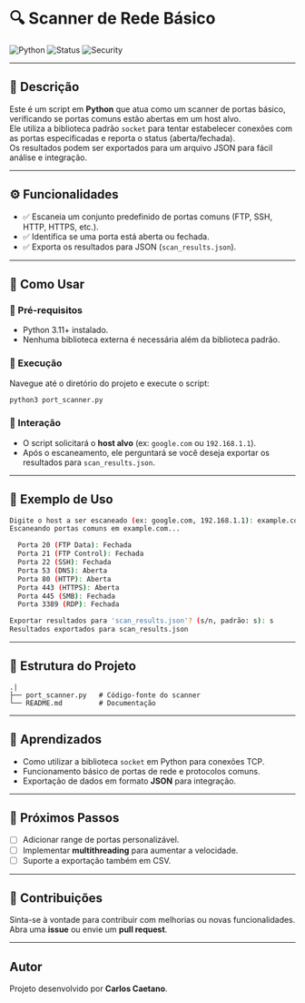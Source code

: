 # 🔍 Scanner de Rede Básico

![Python](https://img.shields.io/badge/Python-3.11-blue)
![Status](https://img.shields.io/badge/status-concluído-green)
![Security](https://img.shields.io/badge/category-network--scanner-red)

---

## 📖 Descrição
Este é um script em **Python** que atua como um scanner de portas básico, verificando se portas comuns estão abertas em um host alvo.  
Ele utiliza a biblioteca padrão `socket` para tentar estabelecer conexões com as portas especificadas e reporta o status (aberta/fechada).  
Os resultados podem ser exportados para um arquivo JSON para fácil análise e integração.

---

## ⚙️ Funcionalidades
- ✅ Escaneia um conjunto predefinido de portas comuns (FTP, SSH, HTTP, HTTPS, etc.).  
- ✅ Identifica se uma porta está aberta ou fechada.  
- ✅ Exporta os resultados para JSON (`scan_results.json`).  

---

## 🚀 Como Usar

### 🔹 Pré-requisitos
- Python 3.11+ instalado.  
- Nenhuma biblioteca externa é necessária além da biblioteca padrão.

### 🔹 Execução
Navegue até o diretório do projeto e execute o script:

```bash
python3 port_scanner.py
```

### 🔹 Interação
- O script solicitará o **host alvo** (ex: `google.com` ou `192.168.1.1`).  
- Após o escaneamento, ele perguntará se você deseja exportar os resultados para `scan_results.json`.  

---

## 📸 Exemplo de Uso
```bash
Digite o host a ser escaneado (ex: google.com, 192.168.1.1): example.com
Escaneando portas comuns em example.com...

  Porta 20 (FTP Data): Fechada
  Porta 21 (FTP Control): Fechada
  Porta 22 (SSH): Fechada
  Porta 53 (DNS): Aberta
  Porta 80 (HTTP): Aberta
  Porta 443 (HTTPS): Aberta
  Porta 445 (SMB): Fechada
  Porta 3389 (RDP): Fechada

Exportar resultados para 'scan_results.json'? (s/n, padrão: s): s
Resultados exportados para scan_results.json
```

---

## 📂 Estrutura do Projeto
```
.|
├── port_scanner.py   # Código-fonte do scanner
└── README.md         # Documentação
```

---

## 🧠 Aprendizados
- Como utilizar a biblioteca `socket` em Python para conexões TCP.  
- Funcionamento básico de portas de rede e protocolos comuns.  
- Exportação de dados em formato **JSON** para integração.  

---

## 🔮 Próximos Passos
- [ ] Adicionar range de portas personalizável.  
- [ ] Implementar **multithreading** para aumentar a velocidade.  
- [ ] Suporte a exportação também em CSV.  

---

## 🤝 Contribuições
Sinta-se à vontade para contribuir com melhorias ou novas funcionalidades.  
Abra uma **issue** ou envie um **pull request**.

---
## Autor
Projeto desenvolvido por **Carlos Caetano**.  



